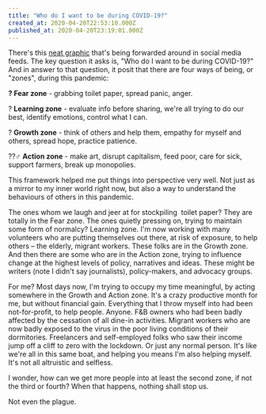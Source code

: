 ```yaml
---
title: "Who do I want to be during COVID-19?"
created_at: 2020-04-20T22:53:10.000Z
published_at: 2020-04-20T23:19:01.000Z
---
```

There's this [neat graphic](https://www.facebook.com/filmsforaction/photos/a.322689300982/10157153331055983/?type=3&theater) that's being forwarded around in social media feeds. The key question it asks is, "Who do I want to be during COVID-19?" And in answer to that question, it posit that there are four ways of being, or "zones", during this pandemic:

  

**? Fear zone** - grabbing toilet paper, spread panic, anger.

? **Learning zone** - evaluate info before sharing, we're all trying to do our best, identify emotions, control what I can.

? **Growth zone** - think of others and help them, empathy for myself and others, spread hope, practice patience.

??‍♂️ **Action zone** - make art, disrupt capitalism, feed poor, care for sick, support farmers, break up monopolies.

  

This framework helped me put things into perspective very well. Not just as a mirror to my inner world right now, but also a way to understand the behaviours of others in this pandemic. 

  

The ones whom we laugh and jeer at for stockpiling  toilet paper? They are totally in the Fear zone. The ones quietly pressing on, trying to maintain some form of normalcy? Learning zone. I'm now working with many volunteers who are putting themselves out there, at risk of exposure, to help others – the elderly, migrant workers. These folks are in the Growth zone. And then there are some who are in the Action zone, trying to influence change at the highest levels of policy, narratives and ideas. These might be writers (note I didn't say journalists), policy-makers, and advocacy groups.

  

For me? Most days now, I'm trying to occupy my time meaningful, by acting somewhere in the Growth and Action zone. It's a crazy productive month for me, but without financial gain. Everything that I throw myself into had been not-for-profit, to help people. Anyone. F&B owners who had been badly affected by the cessation of all dine-in activities. Migrant workers who are now badly exposed to the virus in the poor living conditions of their dormitories. Freelancers and self-employed folks who saw their income jump off a cliff to zero with the lockdown. Or just any normal person. It's like we're all in this same boat, and helping you means I'm also helping myself. It's not all altruistic and selfless.

  

I wonder, how can we get more people into at least the second zone, if not the third or fourth? When that happens, nothing shall stop us.

  

Not even the plague.
